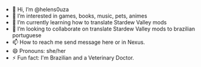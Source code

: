 - 👋 Hi, I’m @helens0uza
- 👀 I’m interested in games, books, music, pets, animes
- 🌱 I’m currently learning how to translate Stardew Valley mods
- 💞️ I’m looking to collaborate on translate Stardew Valley mods to brazilian portuguese
- 📫 How to reach me send message here or in Nexus.
- 😄 Pronouns: she/her
- ⚡ Fun fact: I'm Brazilian and a Veterinary Doctor.

<!---
helens0uza/helens0uza is a ✨ special ✨ repository because its `README.md` (this file) appears on your GitHub profile.
You can click the Preview link to take a look at your changes.
--->
